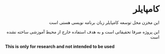 <div dir="rtl" style="direction:rtl">

# کامپایلر
این مخزن محل توسعه کامپایلر زبان برنامه نویسی هستی است

این پروژه صرفا تحقیقاتی است و به هدف استفاده خارج از محیط آموزشی ساخته نشده است
</div>


**This is only for research and not intended to be used**
